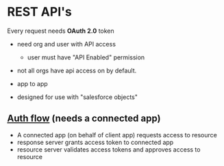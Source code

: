 # REST API's

Every request needs **OAuth 2.0** token

- need org and user with API access
  - user must have "API Enabled" permission
- not all orgs have api access on by default.

- app to app
- designed for use with "salesforce objects"

## [Auth flow](https://developer.salesforce.com/docs/atlas.en-us.api_rest.meta/api_rest/intro_oauth_and_connected_apps.htm) (needs a connected app)

- A connected app (on behalf of client app) requests access to resource
- response server grants access token to connected app
- resource server validates access tokens and approves access to resource
